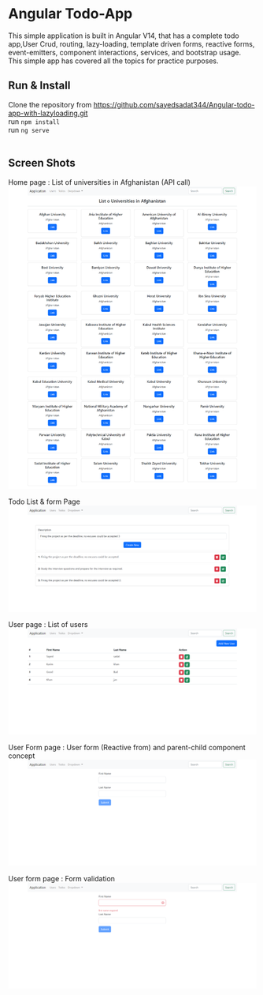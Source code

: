 # Angular Todo-App

This simple application is built in Angular V14, that has a complete todo app,User Crud, routing, lazy-loading, template driven forms, reactive forms, event-emitters, component interactions, services, and bootstrap usage.
This simple app has covered all the topics for practice purposes.

## Run & Install

Clone the repository from https://github.com/sayedsadat344/Angular-todo-app-with-lazyloading.git<br />
run `npm install`<br />
run `ng serve`<br />
<br />

## Screen Shots

Home page : List of universities in Afghanistan (API call)<br />
![the screen 1](https://github.com/sayedsadat344/Angular-todo-app-with-lazyloading/blob/master/screencapture-localhost-4200-2022-08-23-14_55_17.png)

Todo List & form Page <br />
![The Sceen2](https://github.com/sayedsadat344/Angular-todo-app-with-lazyloading/blob/master/screencapture-localhost-4200-todos-2022-08-23-14_56_53.png)

User page : List of users<br />
![screen 3](https://github.com/sayedsadat344/Angular-todo-app-with-lazyloading/blob/master/screencapture-localhost-4200-users-2022-08-23-14_55_53.png)

User Form page : User form (Reactive from) and parent-child component concept<br />
![screen 4](https://github.com/sayedsadat344/Angular-todo-app-with-lazyloading/blob/master/screencapture-localhost-4200-users-add-2022-08-23-14_56_03.png)

User form page : Form validation<br />
![](https://github.com/sayedsadat344/Angular-todo-app-with-lazyloading/blob/master/screencapture-localhost-4200-users-add-2022-08-23-14_56_14.png)






